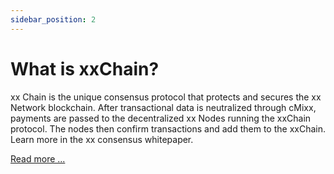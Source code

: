 ```yaml
---
sidebar_position: 2
---
```


# What is xxChain?

xx Chain is the unique consensus protocol that protects and secures the xx Network blockchain. After transactional data is neutralized through cMixx, payments are passed to the decentralized xx Nodes running the xxChain protocol. The nodes then confirm transactions and add them to the xxChain. Learn more in the xx consensus whitepaper.

[Read more ...](../category/xxchain)